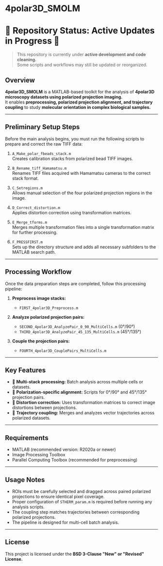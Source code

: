 # 4polar3D_SMOLM


# 🚧 Repository Status: Active Updates in Progress 🚧

> This repository is currently under **active development and code cleaning.**  
> Some scripts and workflows may still be updated or reorganized.  


## Overview  
**4polar3D_SMOLM** is a MATLAB-based toolkit for the analysis of **4polar3D microscopy datasets using polarized projection imaging.**  
It enables **preprocessing, polarized projection alignment, and trajectory coupling** to study **molecular orientation in complex biological samples.**

---

## Preliminary Setup Steps  
Before the main analysis begins, you must run the following scripts to prepare and correct the raw TIFF data:

1. `A_Make_polar_fbeads_stack.m`  
   Creates calibration stacks from polarized bead TIFF images.

2. `B_Rename_tiff_Hamamatsu.m`  
   Renames TIFF files acquired with Hamamatsu cameras to the correct stack format.

3. `C_Setregions.m`  
   Allows manual selection of the four polarized projection regions in the image.

4. `D_Correct_distortion.m`  
   Applies distortion correction using transformation matrices.

5. `E_Merge_tforms.m`  
   Merges multiple transformation files into a single transformation matrix for further processing.

6. `F_PRESSFIRST.m`  
   Sets up the directory structure and adds all necessary subfolders to the MATLAB search path.

---

## Processing Workflow
Once the data preparation steps are completed, follow this processing pipeline:

1. **Preprocess image stacks:**  
   - `FIRST_4polar3D_Preprocess.m`
   
2. **Analyze polarized projection pairs:**  
   - `SECOND_4polar3D_AnalyzePair_0_90_MultiCells.m` (0°/90°)  
   - `THIRD_4polar3D_AnalyzePair_45_135_MultiCells.m` (45°/135°)  

3. **Couple the projection pairs:**  
   - `FOURTH_4polar3D_CouplePairs_MultiCells.m`

---

## Key Features
- 📂 **Multi-stack processing:** Batch analysis across multiple cells or datasets.  
- 🔧 **Polarization-specific alignment:** Scripts for 0°/90° and 45°/135° projection pairs.  
- 🔁 **Distortion correction:** Uses transformation matrices to correct image distortions between projections.  
- 🔗 **Trajectory coupling:** Merges and analyzes vector trajectories across polarized datasets.

---

## Requirements
- MATLAB (recommended version: R2020a or newer)  
- Image Processing Toolbox  
- Parallel Computing Toolbox (recommended for preprocessing)

---

## Usage Notes
- ROIs must be carefully selected and dragged across paired polarized projections to ensure identical pixel coverage.
- Proper configuration of `STHERM_param.m` is required before running any analysis scripts.
- The coupling step matches trajectories between corresponding polarized projections.
- The pipeline is designed for multi-cell batch analysis.

---

## License  
This project is licensed under the **BSD 3-Clause "New" or "Revised" License.**
